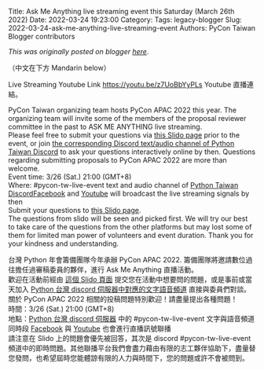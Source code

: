 Title: Ask Me Anything live streaming event this Saturday (March 26th 2022)
Date: 2022-03-24 19:23:00
Category:
Tags: legacy-blogger
Slug: 2022-03-24-ask-me-anything-live-streaming-event
Authors: PyCon Taiwan Blogger contributors

*This was originally posted on blogger [here](https://pycontw.blogspot.com/2022/03/ask-me-anything-live-streaming-event.html)*.

<!--more-->

 （中文在下方 Mandarin below）


Live Streaming Youtube Link <https://youtu.be/z7UoBbYyPLs> Youtube 直播連結。  




PyCon Taiwan organizing team hosts PyCon APAC 2022 this year. The organizing team will invite some of the members of the proposal reviewer committee in the past to ASK ME ANYTHING live streaming.  
Please feel free to submit your questions via [this Slido page](https://lihi1.com/DYMBk) prior to the event, or join [the corresponding Discord text/audio channel of Python Taiwan Discord](https://discord.gg/Z2MaukSH) to ask your questions interactively online by then. Questions regarding submitting proposals to PyCon APAC 2022 are more than welcome.  
Event time: 3/26 (Sat.) 21:00 (GMT+8)  
Where:  #pycon-tw-live-event text and audio channel of [Python Taiwan Discord](https://discord.gg/Z2MaukSH)[Facebook](https://www.facebook.com/pycontw/) and [Youtube](https://www.youtube.com/c/PyConTaiwanVideo) will broadcast the live streaming signals by then  
Submit your questions to [this Slido page](https://lihi1.com/DYMBk).  
The questions from slido will be seen and picked first. We will try our best to take care of the questions from the other platforms but may lost some of them for limited man power of volunteers and event duration. Thank you for your kindness and understanding.  



台灣 Python 年會籌備團隊今年承辦 PyCon APAC 2022. 籌備團隊將邀請數位過往擔任過審稿委員的夥伴，進行 Ask Me Anything 直播活動。  
歡迎在活動前經由 [這個 Slido 頁面](https://lihi1.com/DYMBk) 提交您在活動中想要問的問題，或是事前或當天加入  [Python 台灣 discord 伺服器中對應的文字語音頻道](https://discord.gg/Z2MaukSH) 直接與委員們對談。關於 PyCon APAC 2022 相關的投稿問題特別歡迎！請盡量提出各種問題！  
時間：3/26 (Sat.) 21:00 (GMT+8)  
地點：[Python 台灣 discord 伺服器](https://discord.gg/Z2MaukSH) 中的 #pycon-tw-live-event 文字與語音頻道同時段 [Facebook](https://www.facebook.com/pycontw/) 與 [Youtube](https://www.youtube.com/c/PyConTaiwanVideo) 也會進行直播訊號聯播  
請注意在 Slido 上的問題會優先被回答，其次是 discord #pycon-tw-live-event 頻道中的即時問題。其他聯播平台我們會盡力藉由有限的志工夥伴協助下，盡量替您發問，也希望屆時您能體諒有限的人力與時間下，您的問題或許不會被問到。
